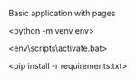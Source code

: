Basic application with pages


<python -m venv env>

<env\scripts\activate.bat>

<pip install -r requirements.txt>

<cd project>
